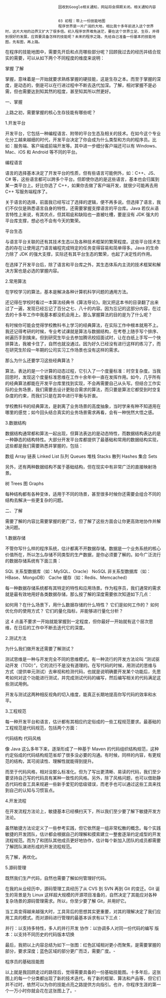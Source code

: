
                            
                            因收到Google相关通知，网站将会择期关闭。相关通知内容
                            
                            
                            03 初程：带上一份技能地图
                            程序世界是一片广阔的大地，相比我十多年前进入这个世界时，这片大地的边界又扩大了很多倍。初入程序世界难免迷茫，要在这个世界立足、生存，并得到很好的发展，应首要具备怎样的技能呢？未来的程序之路，先给自己准备一份基本的技能地图，先有图，再上路。

在程序的技能地图中，需要先开启和点亮哪些部分呢？回顾我过去的经历并结合现实的需要，可以从如下两个不同程度的维度来说明：


掌握
了解


掌握，意味着是一开始就要求熟练掌握的硬技能，这是生存之本。而至于掌握的深度，是动态的，倒是可以在行进过程中不断去迭代加深。了解，相对掌握不是必需，但也需要达到知其然的程度，甚至知其所以然更好。

一、掌握

上路之初，需要掌握的核心生存技能有哪些呢？

1.开发平台

开发平台，它包括一种编程语言、附带的平台生态及相关的技术。在如今这个专业化分工越来越细的时代，开发平台决定了你会成为什么类型和方向的程序员。比如：服务端、客户端或前端开发等。其中进一步细分客户端还可以有 Windows、Mac、iOS 和 Android 等不同的平台。

编程语言

语言的选择基本决定了开发平台的性质，但有些语言可能例外，如：C++、JS、C# 等，这些语言都可以跨多个平台。但即使你选的是这些语言，基本也会归属到某一类平台上。好比你选了 C++，如果你去做了客户端开发，就很少可能再去用 C++ 写服务端程序了。

关于语言的选择，前面我已经写过了选择的逻辑，便不再多说。但选择了语言，我们不仅仅是熟悉语言自身的特性，还需要掌握支撑语言的平台库。Java 若仅从语言特性上来说，有其优点，但其瑕疵和缺陷也一直被吐槽，要是没有 JDK 强大的平台库支撑，想必也不会有今天的繁荣。

平台生态

与语言平台关联的还有其技术生态以及各种技术框架的繁荣程度。这些平台技术生态的存在让使用这门语言编程完成特定的任务变得容易和简单得多。Java 的生命力除了 JDK 的强大支撑，实际还有其平台生态的繁荣，也起了决定性的作用。

在选择了开发平台后，除了语言和平台库之外，其生态体系内主流的技术框架和解决方案也是必选的掌握内容。

2.常用算法

在学校学习的算法，基本是解决各种计算机科学问题的通用方法。

还记得在学校时看过一本算法经典书《算法导论》。刚又把这本书的目录翻了出来过了一遍，发现已经忘记了百分之七、八十的内容。因为忘记的这部分内容，在过去的十多年工作中我基本都没机会用上。那么掌握算法的目的是为了什么呢？

有时候你可能会觉得学校教科书上学习的经典算法，在实际工作中根本就用不上。我还记得考研的时候，专业考试课就是算法与数据结构，在考卷上随手写个排序、树遍历手到擒来。但到研究生毕业去参加腾讯校招面试时，让在白纸上手写一个快排算法，我被卡住了，自然也就没通过。因为好久已经没有进行这样的练习了，而在研究生阶段一年期的公司实习工作场景也没有这样的需求。

那么为什么还要学习这些经典算法？

算法，表达的是一个计算的动态过程，它引入了一个度量标准：时空复杂度。当我回思时，发现这个度量标准思维在工作十余年中一直在发挥作用。如今，几乎所有的经典算法都能在开发平台库里找到实现，不会再需要自己从头写。但结合工作实际的业务场景，我们需要去设计更贴合需求的算法，而只要是算法它都受到时空复杂度的约束，而我们只是在其中进行平衡与折衷。

学校教科书的经典算法，是剥离了业务场景的高度抽象，当时学来有种不知道用在哪里的感觉；如今回头结合真实的业务场景需求再看，会有一种恍然大悟之感。

3.数据结构

数据结构通常都和算法一起出现，但算法表达的是动态特性，而数据结构表达的是一种静态的结构特性。大部分开发平台库都提供了最基础和常用的数据结构实现，这些都是我们需要熟悉并掌握的，包括：


数组 Array
链表 Linked List
队列 Queues
堆栈 Stacks
散列 Hashes
集合 Sets


另外，还有两种数据结构不属于基础结构，但在现实中有非常广泛的直接映射场景。


树 Trees
图 Graphs


每种结构都有各种变体，适用于不同的场景，甚至很多时候你还需要会组合不同的结构去解决一些更复杂的问题。

二、了解

需要了解的内容比需要掌握的更广泛，但了解了这些方面会让你更高效地协作并解决问题。

1.数据存储

不管你写什么样的程序系统，估计都离不开数据存储。数据是一个业务系统的核心价值所在，所以怎么存储不同类型的生产数据，是你必须要了解的。如今广泛流行的数据存储系统有下面三类：


SQL 关系型数据库（如：MySQL、Oracle）
NoSQL 非关系型数据库（如：HBase、MongoDB）
Cache 缓存（如：Redis、Memcached）


每一种数据存储系统都有其特定的特性和应用场景。作为程序员，我们通常的需求就是最有效地用好各类数据存储，那么按了解的深度需要依次知道如下几点：


如何用？在什么场景下，用什么数据存储的什么特性？
它们是如何工作的？
如何优化你的使用方式？
它们的量化指标，并能够进行量化分析？


这 4 点虽不要求一开始就能掌握到一定程度，但你最好一开始就有这个层次思维，在日后的工作中不断去迭代它的深度。

2.测试方法

为什么我们做开发还需要了解测试？

测试思维是一种与开发完全不同的思维模式。有一种流行的开发方法论叫 “测试驱动开发（TDD）”，它的流行不是没有道理的。在写代码的时候，用测试的思维与方式（提供单元测试）去审视和检测代码，也就是说明确要开发某个功能后，先思考如何对这个功能进行测试，并完成测试代码的编写，然后编写相关的代码满足这些测试用例。

开发与测试这两种相反视角的切入维度，能真正长期地提高你写代码的效率和水平。

3.工程规范

每一种开发平台和语言，估计都有其相应约定俗成的一些工程规范要求。最基础的工程规范是代码规范，包括两个方面：


代码结构
代码风格


像 Java 这么多年下来，逐渐形成了一种基于 Maven 的代码组织结构规范，这种约定俗成的代码结构规范省却了很多没必要的沟通。有时候，同样的内容，有更规范的结构，其可阅读性、理解性就能得到提升。

而至于代码风格，相对没那么标准化。但为了写出更清晰、易读的代码，我们至少要坚持自己写的代码具有某种一致性的风格。另外，除了风格问题，也可以借助静态代码检查工具来规避一些新手爱犯的低级错误，而老手也可以通过这些工具来找到自己的认知与习惯盲点。

4.开发流程

在开发流程方法论上，敏捷基本已经横扫天下，所以我们至少要了解下敏捷开发方法论。

虽然敏捷方法论定义了一些参考实践，但它依然是一组非常松散的概念。每个实践敏捷的开发团队，估计都会根据自己的理解和摸索建立一整套逐渐约定成型的开发流程规范。而为了和团队其他成员更好地协作，估计每个新加入团队的成员都需要了解团队演进形成的开发流程规范。

先了解，再优化。

5.源码管理

既然我们生产代码，自然也需要了解如何管理好代码。

在我的从业经历中，源码管理工具经历了从 CVS 到 SVN 再到 Git 的变迁。Git 诞生的背景是为 Linux 这样超大规模的开源项目准备的，自然决定了其能应对各种复杂场景的源码管理需求。所以，你至少要了解 Git，并用好它。

当工具变得越来越强大时，工具背后的思想其实更重要，对其的理解决定了我们应用工具的模式。而对源码进行管理的最基本诉求有以下三点：


并行：以支持多特性，多人的并行开发
协作：以协调多人对同一份代码的编写
版本：以支持不同历史的代码版本切换


最后，我把以上内容总结为如下一张图：红色区域相对更小而聚焦，是需要掌握的部分，要求深度；蓝色区域的部分更广而泛，需要广度。-


程序员的基础技能图

以上就是我回顾走过的路径后，觉得需要具备的一份基础技能图。十多年后，这张图上的每一个分类都出现了新的技术迭代，有了新的框架、算法和产品等，但它们并不过时，依然可以为你的技能点亮之路提供方向指引。也许，你程序生涯的第一个一万小时你就会花在这张图上了。-

                        
                        
                            